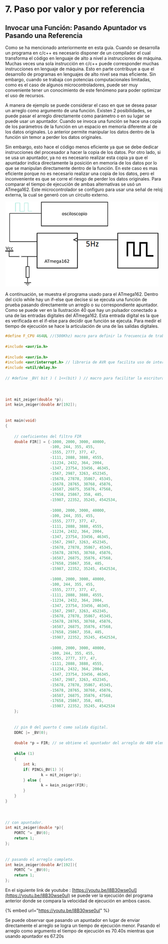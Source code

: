 # 7. Paso por valor y por referencia

## Invocar una Función: Pasando Apuntador vs Pasando una Referencia

Como se ha mencionado anteriormente en esta guía. Cuando se desarrolla un programa en c/c++ es necesario disponer de un compilador el cual transforma el código en lenguaje de alto a nivel a instrucciones de máquina. Muchas veces una sola instrucción en c/c++ puede corresponder muchas instrucciones en lenguaje de máquina. Esto en parte contribuye a que el desarrollo de programas en lenguajes de alto nivel sea mas eficiente. Sin embargo, cuando se trabaja con potencias computacionales limitadas, como es el caso de algunos microcontroladores, puede ser muy conveniente tener un conocimiento de este fenómeno para poder optimizar el uso de recursos.

 A manera de ejemplo se puede considerar el caso en que se desea pasar un arreglo como argumento de una función. Existen 2 posibilidades, se puede pasar el arreglo directamente como parámetro o en su lugar se puede usar un apuntador. Cuando se invoca una función se hace una copia de los parámetros de la función en un espacio en memoria diferente al de los datos originales. Lo anterior permite manipular los datos dentro de la función sin temor a perder los datos originales. 

Sin embargo, esto hace el código menos eficiente ya que se debe dedicar instrucciones del procesador a hacer la copia de los datos. Por otro lado, si se usa un apuntador, ya no es necesario realizar esta copia ya que el apuntador indica directamente la posición en memoria de los datos por lo que se manipulan directamente dentro de la función. En este caso es mas eficiente porque no es necesario realizar una copia de los datos, pero el inconveniente es que se corre el riesgo de perder los datos originales. Para comparar el tiempo de ejecución de ambas alternativas se usó un ATmega162. Este microcontrolador se configuro para usar una señal de reloj externa, la cual se generó con un circuito externo.

![Hardware empleado para comparar el tiempo de ejecuci&#xF3;n ](../.gitbook/assets/image%20%2826%29.png)

A continuación, se muestra el programa usado para el ATmega162. Dentro del ciclo while hay un if-else que decise si se ejecuta una función de prueba pasando directamente un arreglo o su correspondiente apuntador. Como se puede ver en la Ilustración 40 que hay un pulsador conectado a una de las entradas digitales del ATmega162. Esta entrada digital es la que es verificada en el if-else para decidir que función se ejecuta. Para medir el tiempo de ejecución se hace la articulación de una de las salidas digitales.

```c
#define F_CPU 464UL //(500Khz) macro para definir la frecuencia de trabajo del microcontrolador. se usa en la implementacion del comando delay.

#include <avr/io.h>

#include <avr/io.h>
#include <avr/interrupt.h> // libreria de AVR que facilita uso de interrupciones
#include <util/delay.h>

// #define _BV( bit ) ( 1<<(bit) ) // macro para facilitar la escritura de los comandos para leer y escribir sobre registros del microcontrolador.

				
				
int mit_zeiger(double *p);
int kein_zeiger(double Ar[192]);


int main(void)
{
	
	// coeficientes del filtro FIR
	double FIR[] = {-1000, 2000, 3000, 40000,
					-100, 244, 355, 455,
					-1555, 2777, 377, 47,
					-1111, 2888, 3888, 4555,
					-11234, 2432, 364, 2004,
					-1347, 23754, 33456, 46345,
					-1567, 2987, 3263, 452345,
					-15678, 27878, 35867, 45345,
					-15678, 28765, 38768, 45876,
					-16587, 26875, 35876, 47568,
					-17658, 25867, 358, 485,
					-15987, 22352, 35245, 4542534,
					
					-1000, 2000, 3000, 40000,
					-100, 244, 355, 455,
					-1555, 2777, 377, 47,
					-1111, 2888, 3888, 4555,
					-11234, 2432, 364, 2004,
					-1347, 23754, 33456, 46345,
					-1567, 2987, 3263, 452345,
					-15678, 27878, 35867, 45345,
					-15678, 28765, 38768, 45876,
					-16587, 26875, 35876, 47568,
					-17658, 25867, 358, 485,
					-15987, 22352, 35245, 4542534,
					
					-1000, 2000, 3000, 40000,
					-100, 244, 355, 455,
					-1555, 2777, 377, 47,
					-1111, 2888, 3888, 4555,
					-11234, 2432, 364, 2004,
					-1347, 23754, 33456, 46345,
					-1567, 2987, 3263, 452345,
					-15678, 27878, 35867, 45345,
					-15678, 28765, 38768, 45876,
					-16587, 26875, 35876, 47568,
					-17658, 25867, 358, 485,
					-15987, 22352, 35245, 4542534,
					
					-1000, 2000, 3000, 40000,
					-100, 244, 355, 455,
					-1555, 2777, 377, 47,
					-1111, 2888, 3888, 4555,
					-11234, 2432, 364, 2004,
					-1347, 23754, 33456, 46345,
					-1567, 2987, 3263, 452345,
					-15678, 27878, 35867, 45345,
					-15678, 28765, 38768, 45876,
					-16587, 26875, 35876, 47568,
					-17658, 25867, 358, 485,
					-15987, 22352, 35245, 4542534					
	};
	
	
	// pin 0 del puerto C como salida digital.
	DDRC |= _BV(0);
	
	double *p = FIR; // se obtiene el apuntador del arreglo de 480 elementos.
	
    while (1) 
    {
		int k;
		if( PINC&_BV(1) ){
				k = mit_zeiger(p);
		} else {
				k = kein_zeiger(FIR);
		}
    }
}



// con apuntador.
int mit_zeiger(double *p){
	PORTC ^= _BV(0);
	return 1;
};


// pasando el arreglo completo.
int kein_zeiger(double Ar[192]){
	PORTC ^= _BV(0);
	return 1;
};

```

En el siguiente link de youtube : [https://youtu.be/l8B30wse0uI](https://youtu.be/l8B30wse0uI) se puede ver la ejecución del programa anterior donde se compara la velocidad de ejecución en ambos casos. 

{% embed url="https://youtu.be/l8B30wse0uI" %}

Se puede observar que pasando un apuntador en lugar de enviar directamente el arreglo se logra un tiempo de ejecución menor. Pasando el arreglo como argumento el tiempo de ejecución es 70.40s mientras que usando apuntador es 67.20s







